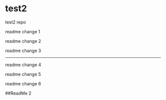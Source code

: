 # test2
test2 repo


readme change 1

readme change 2

readme change 3

-------

readme change 4

readme change 5

readme change 6

##ReadMe 2
